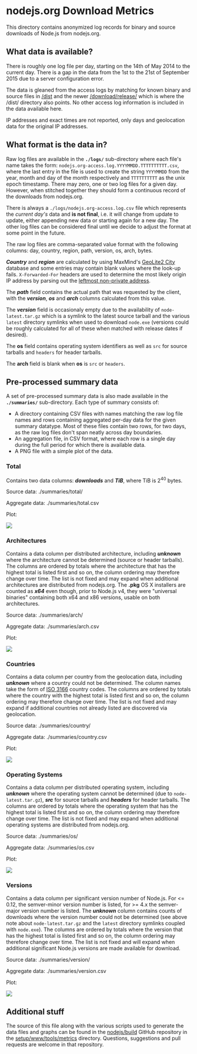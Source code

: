 # nodejs.org Download Metrics

This directory contains anonymized log records for binary and source downloads of Node.js from nodejs.org.

## What data is available?

There is roughly one log file per day, starting on the 14th of May 2014 to the current day. There is a gap in the data from the 1st to the 21st of September 2015 due to a server configuration error.

The data is gleaned from the access logs by matching for known binary and source files in [/dist](https://nodejs.org/dist/) and the newer [/download/release/](https://nodejs.org/download/release) which is where the /dist/ directory also points. No other access log information is included in the data available here.

IP addresses and exact times are not reported, only days and geolocation data for the original IP addresses.

## What format is the data in?

Raw log files are available in the **`./logs/`** sub-directory where each file's name takes the form: `nodejs.org-access.log.YYYYMMDD.TTTTTTTTTT.csv`, where the last entry in the file is used to create the string `YYYYMMDD` from the year, month and day of the month respectively and `TTTTTTTTTT` as the unix epoch timestamp. There may zero, one or two log files for a given day. However, when stitched together they should form a continuous record of the downloads from nodejs.org.

There is always a `./logs/nodejs.org-access.log.csv` file which represents the _current day's_ data and **is not final**, i.e. it will change from update to update, either appending new data or starting again for a new day. The other log files can be considered final until we decide to adjust the format at some point in the future.

The raw log files are comma-separated value format with the following columns: day, country, region, path, version, os, arch, bytes.

***Country*** and ***region*** are calculated by using MaxMind's [GeoLite2 City](http://dev.maxmind.com/geoip/geoip2/geolite2/) database and some entries may contain blank values where the look-up fails. `X-Forwarded-For` headers are used to determine the most likely origin IP address by parsing out the [leftmost non-private address](https://r.va.gg/2011/07/wrangling-the-x-forwarded-for-header.html).

The ***path*** field contains the actual path that was requested by the client, with the ***version***, ***os*** and ***arch*** columns calculated from this value.

The ***version*** field is occasionaly empty due to the availability of `node-latest.tar.gz` which is a symlink to the latest source tarball and the various `latest` directory symlinks when used to download `node.exe` (versions could be roughly calculated for all of these when matched with release dates if desired).

The **os** field contains operating system identifiers as well as `src` for source tarballs and `headers` for header tarballs.

The **arch** field is blank when **os** is `src` or `headers`.


## Pre-processed summary data

A set of pre-processed summary data is also made available in the **`./summaries/`** sub-directory. Each type of summary consists of:

 * A directory containing CSV files with names matching the raw log file names and rows containing aggregated per-day data for the given summary datatype. Most of these files contain two rows, for two days, as the raw log files don't span neatly across day boundaries.
 * An aggregation file, in CSV format, where each row is a single day during the full period for which there is available data.
 * A PNG file with a simple plot of the data.

### Total

Contains two data columns: ***downloads*** and ***TiB***, where TiB is 2<sup>40</sup> bytes.

Source data: ./summaries/total/

Aggregate data: ./summaries/total.csv

Plot:

<a href="./summaries/total.png"><img src="./summaries/total.png"></a>

### Architectures

Contains a data column per distributed architecture, including ***unknown*** where the architecture cannot be determined (source or header tarballs). The columns are ordered by totals where the architecture that has the highest total is listed first and so on, the column ordering may therefore change over time. The list is not fixed and may expand when additional architectures are distributed from nodejs.org. The **.pkg** OS X installers are counted as ***x64*** even though, prior to Node.js v4, they were "universal binaries" containing both x64 and x86 versions, usable on both architectures.

Source data: ./summaries/arch/

Aggregate data: ./summaries/arch.csv

Plot:

<a href="./summaries/arch.png"><img src="./summaries/arch.png"></a>

### Countries

Contains a data column per country from the geolocation data, including ***unknown*** where a country could not be determined. The column names take the form of [ISO 3166](https://en.wikipedia.org/wiki/ISO_3166) country codes. The columns are ordered by totals where the country with the highest total is listed first and so on, the column ordering may therefore change over time. The list is not fixed and may expand if additional countries not already listed are discovered via geolocation.

Source data: ./summaries/country/

Aggregate data: ./summaries/country.csv

Plot:

<a href="./summaries/country.png"><img src="./summaries/country.png"></a>

### Operating Systems

Contains a data column per distributed operating system, including ***unknown*** where the operating system cannot be determined (due to `node-latest.tar.gz`), ***src*** for source tarballs and ***headers*** for header tarballs. The columns are ordered by totals where the operating system that has the highest total is listed first and so on, the column ordering may therefore change over time. The list is not fixed and may expand when additional operating systems are distributed from nodejs.org.

Source data: ./summaries/os/

Aggregate data: ./summaries/os.csv

Plot:

<a href="./summaries/os.png"><img src="./summaries/os.png"></a>

### Versions

Contains a data column per significant version number of Node.js. For <= 0.12, the semver-minor version number is listed, for >= 4.x the semver-major version number is listed. The ***unknown*** column contains counts of downloads where the version number could not be determined (see above note about `node-latest.tar.gz` and the `latest` directory symlinks coupled with `node.exe`). The columns are ordered by totals where the version that has the highest total is listed first and so on, the column ordering may therefore change over time. The list is not fixed and will expand when additional significant Node.js versions are made available for download.

Source data: ./summaries/version/

Aggregate data: ./summaries/version.csv

Plot:

<a href="./summaries/version.png"><img src="./summaries/version.png"></a>

## Additional stuff

The source of this file along with the various scripts used to generate the data files and graphs can be found in the [nodejs/build](https://github.com/nodejs/build) GitHub repository in the [setup/www/tools/metrics](https://github.com/nodejs/build/tree/main/setup/www/tools/metrics) directory. Questions, suggestions and pull requests are welcome in that repository.


